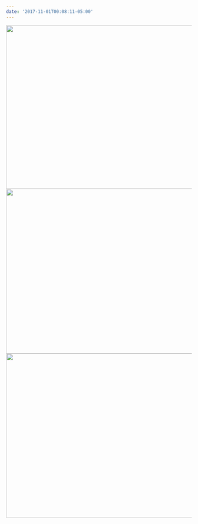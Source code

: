 ```yaml
---
date: '2017-11-01T00:08:11-05:00'
---
```



<img src="uploads/2017/4bb30016b4.jpg" width="600" height="444" /><img src="uploads/2017/a6d356c4ef.jpg" width="600" height="447" /><img src="uploads/2017/353107def6.jpg" width="600" height="446" />
